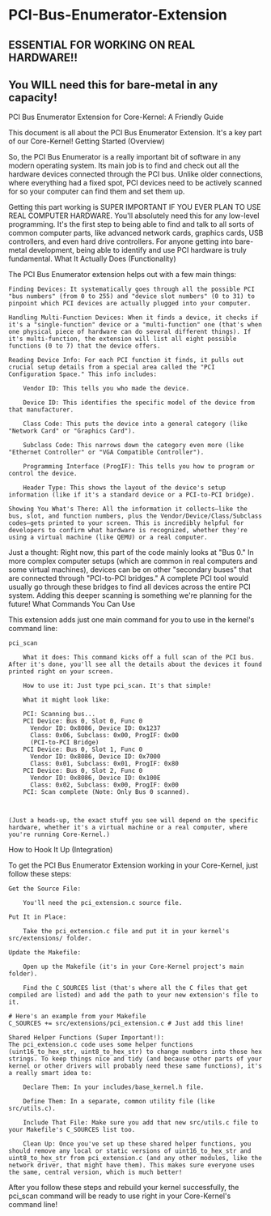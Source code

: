 # PCI-Bus-Enumerator-Extension
## ESSENTIAL FOR WORKING ON REAL HARDWARE!!
## You WILL need this for bare-metal in any capacity!

PCI Bus Enumerator Extension for Core-Kernel: A Friendly Guide

This document is all about the PCI Bus Enumerator Extension. It's a key part of our Core-Kernel!
Getting Started (Overview)

So, the PCI Bus Enumerator is a really important bit of software in any modern operating system. Its main job is to find and check out all the hardware devices connected through the PCI bus. Unlike older connections, where everything had a fixed spot, PCI devices need to be actively scanned for so your computer can find them and set them up.

Getting this part working is SUPER IMPORTANT IF YOU EVER PLAN TO USE REAL COMPUTER HARDWARE. You'll absolutely need this for any low-level programming. It's the first step to being able to find and talk to all sorts of common computer parts, like advanced network cards, graphics cards, USB controllers, and even hard drive controllers. For anyone getting into bare-metal development, being able to identify and use PCI hardware is truly fundamental.
What It Actually Does (Functionality)

The PCI Bus Enumerator extension helps out with a few main things:

    Finding Devices: It systematically goes through all the possible PCI "bus numbers" (from 0 to 255) and "device slot numbers" (0 to 31) to pinpoint which PCI devices are actually plugged into your computer.

    Handling Multi-Function Devices: When it finds a device, it checks if it's a "single-function" device or a "multi-function" one (that's when one physical piece of hardware can do several different things). If it's multi-function, the extension will list all eight possible functions (0 to 7) that the device offers.

    Reading Device Info: For each PCI function it finds, it pulls out crucial setup details from a special area called the "PCI Configuration Space." This info includes:

        Vendor ID: This tells you who made the device.

        Device ID: This identifies the specific model of the device from that manufacturer.

        Class Code: This puts the device into a general category (like "Network Card" or "Graphics Card").

        Subclass Code: This narrows down the category even more (like "Ethernet Controller" or "VGA Compatible Controller").

        Programming Interface (ProgIF): This tells you how to program or control the device.

        Header Type: This shows the layout of the device's setup information (like if it's a standard device or a PCI-to-PCI bridge).

    Showing You What's There: All the information it collects—like the bus, slot, and function numbers, plus the Vendor/Device/Class/Subclass codes—gets printed to your screen. This is incredibly helpful for developers to confirm what hardware is recognized, whether they're using a virtual machine (like QEMU) or a real computer.

Just a thought: Right now, this part of the code mainly looks at "Bus 0." In more complex computer setups (which are common in real computers and some virtual machines), devices can be on other "secondary buses" that are connected through "PCI-to-PCI bridges." A complete PCI tool would usually go through these bridges to find all devices across the entire PCI system. Adding this deeper scanning is something we're planning for the future!
What Commands You Can Use

This extension adds just one main command for you to use in the kernel's command line:

    pci_scan

        What it does: This command kicks off a full scan of the PCI bus. After it's done, you'll see all the details about the devices it found printed right on your screen.

        How to use it: Just type pci_scan. It's that simple!

        What it might look like:

        PCI: Scanning bus...
        PCI Device: Bus 0, Slot 0, Func 0
          Vendor ID: 0x8086, Device ID: 0x1237
          Class: 0x06, Subclass: 0x00, ProgIF: 0x00
          (PCI-to-PCI Bridge)
        PCI Device: Bus 0, Slot 1, Func 0
          Vendor ID: 0x8086, Device ID: 0x7000
          Class: 0x01, Subclass: 0x01, ProgIF: 0x80
        PCI Device: Bus 0, Slot 2, Func 0
          Vendor ID: 0x8086, Device ID: 0x100E
          Class: 0x02, Subclass: 0x00, ProgIF: 0x00
        PCI: Scan complete (Note: Only Bus 0 scanned).



    (Just a heads-up, the exact stuff you see will depend on the specific hardware, whether it's a virtual machine or a real computer, where you're running Core-Kernel.)

How to Hook It Up (Integration)

To get the PCI Bus Enumerator Extension working in your Core-Kernel, just follow these steps:

    Get the Source File:

        You'll need the pci_extension.c source file.

    Put It in Place:

        Take the pci_extension.c file and put it in your kernel's src/extensions/ folder.

    Update the Makefile:

        Open up the Makefile (it's in your Core-Kernel project's main folder).

        Find the C_SOURCES list (that's where all the C files that get compiled are listed) and add the path to your new extension's file to it.

    # Here's an example from your Makefile
    C_SOURCES += src/extensions/pci_extension.c # Just add this line!

    Shared Helper Functions (Super Important!):
    The pci_extension.c code uses some helper functions (uint16_to_hex_str, uint8_to_hex_str) to change numbers into those hex strings. To keep things nice and tidy (and because other parts of your kernel or other drivers will probably need these same functions), it's a really smart idea to:

        Declare Them: In your includes/base_kernel.h file.

        Define Them: In a separate, common utility file (like src/utils.c).

        Include That File: Make sure you add that new src/utils.c file to your Makefile's C_SOURCES list too.

        Clean Up: Once you've set up these shared helper functions, you should remove any local or static versions of uint16_to_hex_str and uint8_to_hex_str from pci_extension.c (and any other modules, like the network driver, that might have them). This makes sure everyone uses the same, central version, which is much better!

After you follow these steps and rebuild your kernel successfully, the pci_scan command will be ready to use right in your Core-Kernel's command line!
